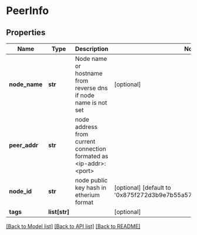 # PeerInfo

## Properties
Name | Type | Description | Notes
------------ | ------------- | ------------- | -------------
**node_name** | **str** | Node name or hostname from reverse dns if node name is not set | [optional] 
**peer_addr** | **str** | node address from current connection formated as &lt;ip-addr&gt;:&lt;port&gt; | 
**node_id** | **str** | node public key hash in etherium format | [optional] [default to '0x875f272d3b9e7b55a5784a131a60bf3d7a42c73c']
**tags** | **list[str]** |  | [optional] 

[[Back to Model list]](../README.md#documentation-for-models) [[Back to API list]](../README.md#documentation-for-api-endpoints) [[Back to README]](../README.md)


